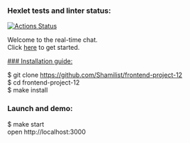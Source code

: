 ### Hexlet tests and linter status:
[![Actions Status](https://github.com/Shamilist/frontend-project-12/workflows/hexlet-check/badge.svg)](https://github.com/Shamilist/frontend-project-12/actions)

Welcome to the real-time chat.   
Сlick [here](https://mychat.up.railway.app/) to get started.


<u> ### Installation guide:  </u>

$ git clone https://github.com/Shamilist/frontend-project-12     
$ cd frontend-project-12    
$ make install


### Launch and demo:

$ make start   
open http://localhost:3000
